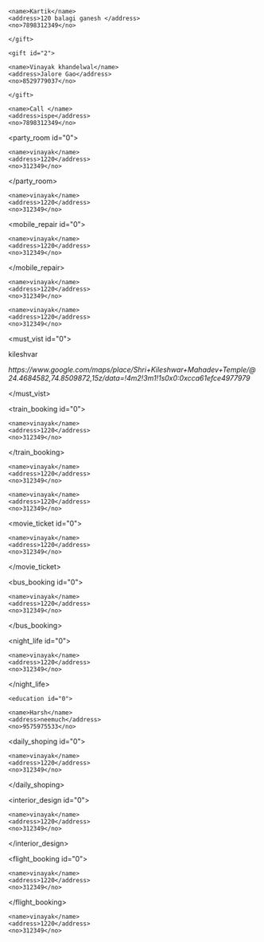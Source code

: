 <Application>
	     
  <gift id="1">
    
    <name>Kartik</name>
    <address>120 balagi ganesh </address>
    <no>7898312349</no>
    
	</gift>
  
	<gift id="2">
    
    <name>Vinayak khandelwal</name>
    <address>Jalore Gao</address>
    <no>8529779037</no>
    
	</gift>
  
  <gift id="3">
    
    <name>Call </name>
    <address>ispe</address>
    <no>7898312349</no>
    
  </gift>

  <party_room id="0">
    
    <name>vinayak</name>
    <address>1220</address>
    <no>312349</no>
    
  </party_room>

  <gaming id="0">

    <name>vinayak</name>
    <address>1220</address>
    <no>312349</no>

  </gaming>

  <mobile_repair id="0">

    <name>vinayak</name>
    <address>1220</address>
    <no>312349</no>

  </mobile_repair>

  <gym id="0">

    <name>vinayak</name>
    <address>1220</address>
    <no>312349</no>

  </gym>

  <food id="0">

    <name>vinayak</name>
    <address>1220</address>
    <no>312349</no>

  </food>
  
  
  <must_vist id="0">

<name>kileshvar</name>
<address>https://www.google.com/maps/place/Shri+Kileshwar+Mahadev+Temple/@24.4684582,74.8509872,15z/data=!4m2!3m1!1s0x0:0xcca61efce4977979</address>
<no></no>

</must_vist>

  <train_booking id="0">

    <name>vinayak</name>
    <address>1220</address>
    <no>312349</no>

  </train_booking>

  <hotel id="0">

    <name>vinayak</name>
    <address>1220</address>
    <no>312349</no>

  </hotel>
  


  <medicine id="0">

    <name>vinayak</name>
    <address>1220</address>
    <no>312349</no>

  </medicine>

  <movie_ticket id="0">

    <name>vinayak</name>
    <address>1220</address>
    <no>312349</no>

  </movie_ticket>

  <bus_booking id="0">

    <name>vinayak</name>
    <address>1220</address>
    <no>312349</no>

  </bus_booking>

  <night_life id="0">

    <name>vinayak</name>
    <address>1220</address>
    <no>312349</no>

  </night_life>
  
    <education id="0">
    
    <name>Harsh</name>
    <address>neemuch</address>
    <no>9575975533</no>
    
  </education>

  <daily_shoping id="0">

    <name>vinayak</name>
    <address>1220</address>
    <no>312349</no>

  </daily_shoping>

  <interior_design id="0">

    <name>vinayak</name>
    <address>1220</address>
    <no>312349</no>

  </interior_design>
  
  <flight_booking id="0">

    <name>vinayak</name>
    <address>1220</address>
    <no>312349</no>

  </flight_booking>

  <sports id="0">

    <name>vinayak</name>
    <address>1220</address>
    <no>312349</no>

  </sports>




</Application>
